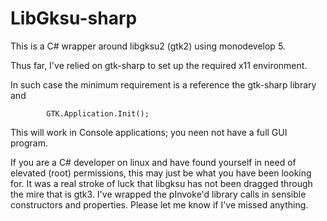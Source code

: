 LibGksu-sharp
=============

This is a C# wrapper around libgksu2 (gtk2) using monodevelop 5.

Thus far, I've relied on gtk-sharp to set up the required x11 environment.

In such case the minimum requirement is a reference the gtk-sharp library and

			GTK.Application.Init();
			
This will work in Console applications; you neen not have a full GUI program.

If you are a C# developer on linux and have found yourself in need of elevated (root) permissions, this may just be what you have been looking for. It was a real stroke of luck that libgksu has not been dragged through the mire that is gtk3. I've wrapped the pInvoke'd library calls in sensible constructors and properties. Please let me know if I've missed anything.
